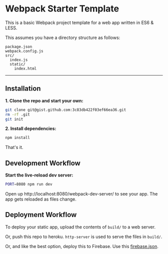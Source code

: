# Webpack Starter Template

This is a basic Webpack project template for a web app written in ES6 & LESS.

This assumes you have a directory structure as follows:

```
package.json
webpack.config.js
src/
  index.js
  static/
    index.html
```

---

## Installation

**1. Clone the repo and start your own:**

```sh
git clone git@gist.github.com:3c83db422f03ef66ea36.git
rm -rf .git
git init
```

**2. Install dependencies:**

```sh
npm install
```

That's it.

## Development Workflow

**Start the live-reload dev server:**

```sh
PORT=8080 npm run dev
```

Open up http://localhost:8080/webpack-dev-server/ to see your app.
The app gets reloaded as files change.

## Deployment Workflow

To deploy your static app, upload the contents of `build/` to a web server.

Or, push this repo to heroku. `http-server` is used to serve the files in `build/`.

Or, and like the best option, deploy this to Firebase. Use this [firebase.json](https://gist.github.com/developit/b27ad8af7eacf92d2ef9).